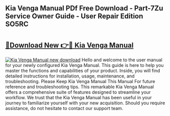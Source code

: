 ## Kia Venga Manual PDf Free Download - Part-7Zu Service Owner Guide - User Repair Edition SO5RC

# <h2><a href="http://cf18833.oget.top/?id=Kia+Venga+Manual">🔗Download New 👉🔴 Kia Venga Manual</a></h2>

[![Kia Venga Manual new download](https://i.imgur.com/5g1atiW.png)](http://cf18833.oget.top/?id=Kia+Venga+Manual)
Hello and welcome to the user manual for your newly configured Kia Venga Manual. This guide is here to help you master the functions and capabilities of your product. Inside, you will find detailed instructions for installation, usage, maintenance, and troubleshooting. Please Keep Kia Venga Manual This Manual For future reference and troubleshooting tips. This remarkable Kia Venga Manual offers a comprehensive suite of features designed to streamline your workflow. We trust that the Kia Venga Manual has been useful in your journey to familiarize yourself with your new acquisition. Should you require assistance, do not hesitate to contact our support team.
